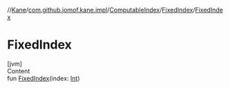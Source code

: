 //[Kane](../../../index.md)/[com.github.jomof.kane.impl](../../index.md)/[ComputableIndex](../index.md)/[FixedIndex](index.md)/[FixedIndex](-fixed-index.md)



# FixedIndex  
[jvm]  
Content  
fun [FixedIndex](-fixed-index.md)(index: [Int](https://kotlinlang.org/api/latest/jvm/stdlib/kotlin/-int/index.html))  



